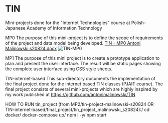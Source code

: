 # TIN

Mini-projects done for the "Internet Technologies" course at Polish-Japanese Academy of Information Technology

MP0
The purpose of this mini-project is to define the scope of requirements of the project and data model being developed.
[TIN - MP0 Antoni Malinowski s20824.docx](https://github.com/antonimalinowski/TIN/files/10817357/TIN.-.MP0.Antoni.Malinowski.s20824.docx)
![TIN-MP0](https://user-images.githubusercontent.com/60002742/221007194-92b7eb2b-569a-44bf-b16a-1a958c857f9f.png)

MP1
The purpose of this mini project is to create a prototype application to plan and present the user interface. The result will be static pages showing the complete user interface using CSS style sheets.

TIN-internet-based
This sub-directory documents the implementation of the final project done for the internet based TIN classes (PJAIT course). The final project consists of several mini-projects which are highly inspired by my work published at https://github.com/antonimalinowski/TIN

HOW TO RUN tin_project (from MP2/tin-project-malinowski-s20824 OR TIN-internet-based/final_project/tin_project_malinowski_s20824):/
cd docker/
docker-compose up/
npm i -y/
npm start